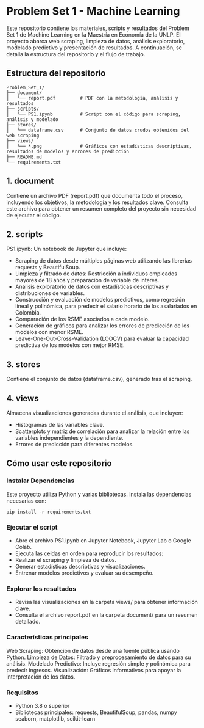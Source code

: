 # Problem Set 1 - Machine Learning

Este repositorio contiene los materiales, scripts y resultados del Problem Set 1 de Machine Learning en la Maestría en Economía de la UNLP. El proyecto abarca web scraping, limpieza de datos, análisis exploratorio, modelado predictivo y presentación de resultados. A continuación, se detalla la estructura del repositorio y el flujo de trabajo.

## Estructura del repositorio

```plaintext
Problem_Set_1/
├── document/
│   └── report.pdf         # PDF con la metodología, análisis y resultados
├── scripts/
│   └── PS1.ipynb          # Script con el código para scraping, análisis y modelado
├── stores/
│   └── dataframe.csv      # Conjunto de datos crudos obtenidos del web scraping
├── views/
│   └── *.png              # Gráficos con estadísticas descriptivas, resultados de modelos y errores de predicción
├── README.md
└── requirements.txt
```

## 1. document
Contiene un archivo PDF (report.pdf) que documenta todo el proceso, incluyendo los objetivos, la metodología y los resultados clave.
Consulta este archivo para obtener un resumen completo del proyecto sin necesidad de ejecutar el código.

## 2. scripts
PS1.ipynb: Un notebook de Jupyter que incluye:
- Scraping de datos desde múltiples páginas web utilizando las librerías requests y BeautifulSoup.
- Limpieza y filtrado de datos: Restricción a individuos empleados mayores de 18 años y preparación de variable de interés.
- Análisis exploratorio de datos con estadísticas descriptivas y distribuciones de variables.
- Construcción y evaluación de modelos predictivos, como regresión lineal y polinómica, para predecir el salario horario de los asalariados en Colombia. 
- Comparación de los RSME asociados a cada modelo.
- Generación de gráficos para analizar los errores de predicción de los modelos con menor RSME.
- Leave-One-Out-Cross-Validation (LOOCV) para evaluar la capacidad predictiva de los modelos con mejor RMSE.

## 3. stores
Contiene el conjunto de datos (dataframe.csv), generado tras el scraping.

## 4. views
Almacena visualizaciones generadas durante el análisis, que incluyen:
- Histogramas de las variables clave.
- Scatterplots y matriz de correlación para analizar la relación entre las variables independientes y la dependiente.
- Errores de predicción para diferentes modelos.

## Cómo usar este repositorio
### Instalar Dependencias

Este proyecto utiliza Python y varias bibliotecas. Instala las dependencias necesarias con:

```plaintext
pip install -r requirements.txt
```

### Ejecutar el script

- Abre el archivo PS1.ipynb en Jupyter Notebook, Jupyter Lab o Google Colab.
-  Ejecuta las celdas en orden para reproducir los resultados:
- Realizar el scraping y limpieza de datos.
- Generar estadísticas descriptivas y visualizaciones.
- Entrenar modelos predictivos y evaluar su desempeño.

### Explorar los resultados

- Revisa las visualizaciones en la carpeta views/ para obtener información clave.
- Consulta el archivo report.pdf en la carpeta document/ para un resumen detallado.

### Características principales
Web Scraping: Obtención de datos desde una fuente pública usando Python.
Limpieza de Datos: Filtrado y preprocesamiento de datos para su análisis.
Modelado Predictivo: Incluye regresión simple y polinómica para predecir ingresos.
Visualización: Gráficos informativos para apoyar la interpretación de los datos.

### Requisitos
- Python 3.8 o superior
- Bibliotecas principales:
requests, BeautifulSoup, pandas, numpy
seaborn, matplotlib, scikit-learn
